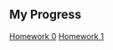 ## My Progress

[Homework 0](https://bu-ie-360.github.io/spring21-Cuneytttt/HW0.html)
[Homework 1](https://bu-ie-360.github.io/spring21-Cuneytttt/HW0.html)





